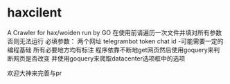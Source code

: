# haxcilent
A Crawler for hax/woiden run by GO
在使用前请遍历一次文件并填对所有参数否则无法运行
必填参数：
两个网址
telegrambot token
chat id
-可能需要一定的编程基础
所有必要地方均有标注
程序依靠不断地get网页然后使用goquery来判断网页是否改变
并使用goquery来爬取datacenter选项框中的选项

欢迎大神来完善与pr
